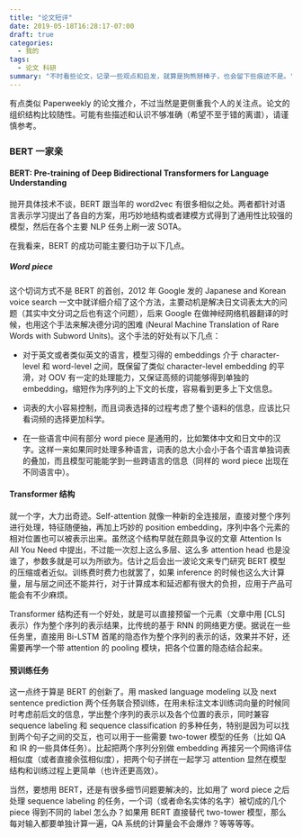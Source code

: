 ```yaml
---
title: "论文短评"
date: 2019-05-18T16:28:17-07:00
draft: true
categories:
  - 我的
tags:
  - 论文 科研
summary: "不时看些论文，记录一些观点和启发，就算是狗熊掰棒子，也会留下些痕迹不是。"
---
```


有点类似 Paperweekly 的论文推介，不过当然是更侧重我个人的关注点。论文的组织结构比较随性。可能有些描述和认识不够准确（希望不至于错的离谱），请谨慎参考。

### BERT 一家亲

#### BERT: Pre-training of Deep Bidirectional Transformers for Language Understanding

抛开具体技术不谈，BERT 跟当年的 word2vec 有很多相似之处。两者都针对语言表示学习提出了各自的方案，用巧妙地结构或者建模方式得到了通用性比较强的模型，然后在各个主要 NLP 任务上刷一波 SOTA。

在我看来，BERT 的成功可能主要归功于以下几点。

##### Word piece

这个切词方式不是 BERT 的首创，2012 年 Google 发的 Japanese and Korean voice search 一文中就详细介绍了这个方法，主要动机是解决日文词表太大的问题（其实中文分词之后也有这个问题），后来 Google 在做神经网络机器翻译的时候，也用这个手法来解决德分词的困难 (Neural Machine Translation of Rare Words with Subword Units)。这个手法的好处有以下几点：

* 对于英文或者类似英文的语言，模型习得的 embeddings 介于 character-level 和 word-level 之间，既保留了类似 character-level embedding 的平滑，对 OOV 有一定的处理能力，又保证高频的词能够得到单独的 embedding，缩短作为序列的上下文的长度，容易看到更多上下文信息。

* 词表的大小容易控制，而且词表选择的过程考虑了整个语料的信息，应该比只看词频的选择更加科学。

* 在一些语言中间有部分 word piece 是通用的，比如繁体中文和日文中的汉字。这样一来如果同时处理多种语言，词表的总大小会小于各个语言单独词表的叠加，而且模型可能能学到一些跨语言的信息（同样的 word piece 出现在不同语言中）。

#### Transformer 结构

就一个字，大力出奇迹。Self-attention 就像一种新的全连接层，直接对整个序列进行处理，特征随便抽，再加上巧妙的 position embedding，序列中各个元素的相对位置也可以被表示出来。虽然这个结构早就在颇具争议的文章 Attention Is All You Need 中提出，不过能一次怼上这么多层、这么多 attention head 也是没谁了，参数多就是可以为所欲为。估计之后会出一波论文来专门研究 BERT 模型的压缩或者近似。训练费时费力也就罢了，如果 inference 的时候也这么大计算量，层与层之间还不能并行，对于计算成本和延迟都有很大的负担，应用于产品可能会有不少麻烦。

Transformer 结构还有一个好处，就是可以直接预留一个元素（文章中用 [CLS] 表示）作为整个序列的表示结果，比传统的基于 RNN 的网络更方便。据说在一些任务里，直接用 Bi-LSTM 首尾的隐态作为整个序列的表示的话，效果并不好，还需要再学一个带 attention 的 pooling 模块，把各个位置的隐态结合起来。

#### 预训练任务

这一点终于算是 BERT 的创新了。用 masked language modeling 以及 next sentence prediction 两个任务联合预训练，在用未标注文本训练词向量的时候同时考虑前后文的信息，学出整个序列的表示以及各个位置的表示，同时兼容 sequence labeling 和 sequence classification 的多种任务，特别是因为可以找到两个句子之间的交互，也可以用于一些需要 two-tower 模型的任务（比如 QA 和 IR 的一些具体任务）。比起把两个序列分别做 embedding 再接另一个网络评估相似度（或者直接余弦相似度），把两个句子拼在一起学习 attention 显然在模型结构和训练过程上更简单（也许还更高效）。

当然，要想用 BERT，还是有很多细节问题要解决的，比如用了 word piece 之后处理 sequence labeling 的任务，一个词（或者命名实体的名字）被切成的几个 piece 得到不同的 label 怎么办？如果用 BERT 直接替代 two-tower 模型，那么每对输入都要单独计算一遍，QA 系统的计算量会不会爆炸？等等等等。
